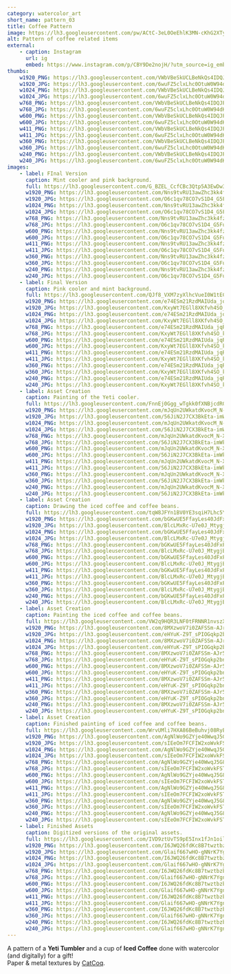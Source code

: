 ```yaml
---
category: watercolor_art
short_name: pattern_03
title: Coffee Pattern
image: https://lh3.googleusercontent.com/pw/ACtC-3eL0OeEhlK3MN-cKhG2XTyBvnxam-4FmYiwsF5pETI6ZV2CCyRQnUdyk3lEbpuJm2oGuNpgHtndVHjt0oeqX-7TYOoOF-kykEHIKRruM1IxTCO9vmQJKw-zFHbfyBCTq4iUnni22wBiM7TKt4XNyZT4=w1200-h630-no?authuser=0
alt: Pattern of coffee related items
external:
    - caption: Instagram
      url: ig
      embed: https://www.instagram.com/p/CBY9De2nojH/?utm_source=ig_embed&amp;utm_campaign=loading
thumbs:
    w1920_PNG: https://lh3.googleusercontent.com/VWbVBeSkUCLBeNkQs4IDQJPlrbFSVenBWJgtbZT4EFqfmfvvNKYV1bfgbo-lPCDRjiF3qpHAcfz7B3ovsQ0KQ9ho7z079UdypdqGSRjapcQZpEMtBnLlUCKO7ZaLcbVkZHtf5UEXAg=w355
    w1920_JPG: https://lh3.googleusercontent.com/6wuFZ5clxLhc0OtuW0W94dKwplfpp5-OTUT2fBvKcRzSz9K7HKB2K0CcUMx_BIgVU_MU1xzuoBvSMHrOrhUVtDm9EDzXoA_PWSaJkuTVklFoU7ikkxSNBtXU1oohmFTRlDgBkoAO4Q=w355
    w1024_PNG: https://lh3.googleusercontent.com/VWbVBeSkUCLBeNkQs4IDQJPlrbFSVenBWJgtbZT4EFqfmfvvNKYV1bfgbo-lPCDRjiF3qpHAcfz7B3ovsQ0KQ9ho7z079UdypdqGSRjapcQZpEMtBnLlUCKO7ZaLcbVkZHtf5UEXAg=w284
    w1024_JPG: https://lh3.googleusercontent.com/6wuFZ5clxLhc0OtuW0W94dKwplfpp5-OTUT2fBvKcRzSz9K7HKB2K0CcUMx_BIgVU_MU1xzuoBvSMHrOrhUVtDm9EDzXoA_PWSaJkuTVklFoU7ikkxSNBtXU1oohmFTRlDgBkoAO4Q=w284
    w768_PNG: https://lh3.googleusercontent.com/VWbVBeSkUCLBeNkQs4IDQJPlrbFSVenBWJgtbZT4EFqfmfvvNKYV1bfgbo-lPCDRjiF3qpHAcfz7B3ovsQ0KQ9ho7z079UdypdqGSRjapcQZpEMtBnLlUCKO7ZaLcbVkZHtf5UEXAg=w213
    w768_JPG: https://lh3.googleusercontent.com/6wuFZ5clxLhc0OtuW0W94dKwplfpp5-OTUT2fBvKcRzSz9K7HKB2K0CcUMx_BIgVU_MU1xzuoBvSMHrOrhUVtDm9EDzXoA_PWSaJkuTVklFoU7ikkxSNBtXU1oohmFTRlDgBkoAO4Q=w213
    w600_PNG: https://lh3.googleusercontent.com/VWbVBeSkUCLBeNkQs4IDQJPlrbFSVenBWJgtbZT4EFqfmfvvNKYV1bfgbo-lPCDRjiF3qpHAcfz7B3ovsQ0KQ9ho7z079UdypdqGSRjapcQZpEMtBnLlUCKO7ZaLcbVkZHtf5UEXAg=w166
    w600_JPG: https://lh3.googleusercontent.com/6wuFZ5clxLhc0OtuW0W94dKwplfpp5-OTUT2fBvKcRzSz9K7HKB2K0CcUMx_BIgVU_MU1xzuoBvSMHrOrhUVtDm9EDzXoA_PWSaJkuTVklFoU7ikkxSNBtXU1oohmFTRlDgBkoAO4Q=w166
    w411_PNG: https://lh3.googleusercontent.com/VWbVBeSkUCLBeNkQs4IDQJPlrbFSVenBWJgtbZT4EFqfmfvvNKYV1bfgbo-lPCDRjiF3qpHAcfz7B3ovsQ0KQ9ho7z079UdypdqGSRjapcQZpEMtBnLlUCKO7ZaLcbVkZHtf5UEXAg=w114
    w411_JPG: https://lh3.googleusercontent.com/6wuFZ5clxLhc0OtuW0W94dKwplfpp5-OTUT2fBvKcRzSz9K7HKB2K0CcUMx_BIgVU_MU1xzuoBvSMHrOrhUVtDm9EDzXoA_PWSaJkuTVklFoU7ikkxSNBtXU1oohmFTRlDgBkoAO4Q=w114
    w360_PNG: https://lh3.googleusercontent.com/VWbVBeSkUCLBeNkQs4IDQJPlrbFSVenBWJgtbZT4EFqfmfvvNKYV1bfgbo-lPCDRjiF3qpHAcfz7B3ovsQ0KQ9ho7z079UdypdqGSRjapcQZpEMtBnLlUCKO7ZaLcbVkZHtf5UEXAg=w100
    w360_JPG: https://lh3.googleusercontent.com/6wuFZ5clxLhc0OtuW0W94dKwplfpp5-OTUT2fBvKcRzSz9K7HKB2K0CcUMx_BIgVU_MU1xzuoBvSMHrOrhUVtDm9EDzXoA_PWSaJkuTVklFoU7ikkxSNBtXU1oohmFTRlDgBkoAO4Q=w100
    w240_PNG: https://lh3.googleusercontent.com/VWbVBeSkUCLBeNkQs4IDQJPlrbFSVenBWJgtbZT4EFqfmfvvNKYV1bfgbo-lPCDRjiF3qpHAcfz7B3ovsQ0KQ9ho7z079UdypdqGSRjapcQZpEMtBnLlUCKO7ZaLcbVkZHtf5UEXAg=w66
    w240_JPG: https://lh3.googleusercontent.com/6wuFZ5clxLhc0OtuW0W94dKwplfpp5-OTUT2fBvKcRzSz9K7HKB2K0CcUMx_BIgVU_MU1xzuoBvSMHrOrhUVtDm9EDzXoA_PWSaJkuTVklFoU7ikkxSNBtXU1oohmFTRlDgBkoAO4Q=w66
images:
    - label: FInal Version
      caption: Mint cooler and pink background.
      full: https://lh3.googleusercontent.com/G_BZEL_CcfCBc3Qtp5A3EwDw3lALuPCJjRA5fzFiu-nDkKmKi8BerX9HVfNQGsd6oAOyVd0myrSL3ZYO7rAQCLjf15XdVCdXFEkVGKXcHWp0Y-Bin1RV_rngD9C1bjtu9ttDBaJUJA=w1080-h1080
      w1920_PNG: https://lh3.googleusercontent.com/Nns9tvRU13awZhc3kk4fzljh2Z3787hH-xDKjM_axXqmuZGTEV2IpU6yeeQLpEXEJUm8xdGUPcpAXrV9Sx5YrulcWCgDe1453aNofreTZ9IqZPggrhQZhaZYzXBpn7lPWY8WTbx2Bw=w850
      w1920_JPG: https://lh3.googleusercontent.com/O6c1qv78CO7vS1D4_G5FuxRcwa8OoktcbUS869LzNU7QP2-iQnWeubPY86yhuAq2m7IxuH84TFXQB8HylYlMCHtaZyXGsS43Wa1gK-40XSr56EDToQ3Q1J9qiaVoZ5z_HWTTcs8NKQ=w850
      w1024_PNG: https://lh3.googleusercontent.com/Nns9tvRU13awZhc3kk4fzljh2Z3787hH-xDKjM_axXqmuZGTEV2IpU6yeeQLpEXEJUm8xdGUPcpAXrV9Sx5YrulcWCgDe1453aNofreTZ9IqZPggrhQZhaZYzXBpn7lPWY8WTbx2Bw=w711
      w1024_JPG: https://lh3.googleusercontent.com/O6c1qv78CO7vS1D4_G5FuxRcwa8OoktcbUS869LzNU7QP2-iQnWeubPY86yhuAq2m7IxuH84TFXQB8HylYlMCHtaZyXGsS43Wa1gK-40XSr56EDToQ3Q1J9qiaVoZ5z_HWTTcs8NKQ=w711
      w768_PNG: https://lh3.googleusercontent.com/Nns9tvRU13awZhc3kk4fzljh2Z3787hH-xDKjM_axXqmuZGTEV2IpU6yeeQLpEXEJUm8xdGUPcpAXrV9Sx5YrulcWCgDe1453aNofreTZ9IqZPggrhQZhaZYzXBpn7lPWY8WTbx2Bw=w533
      w768_JPG: https://lh3.googleusercontent.com/O6c1qv78CO7vS1D4_G5FuxRcwa8OoktcbUS869LzNU7QP2-iQnWeubPY86yhuAq2m7IxuH84TFXQB8HylYlMCHtaZyXGsS43Wa1gK-40XSr56EDToQ3Q1J9qiaVoZ5z_HWTTcs8NKQ=w533
      w600_PNG: https://lh3.googleusercontent.com/Nns9tvRU13awZhc3kk4fzljh2Z3787hH-xDKjM_axXqmuZGTEV2IpU6yeeQLpEXEJUm8xdGUPcpAXrV9Sx5YrulcWCgDe1453aNofreTZ9IqZPggrhQZhaZYzXBpn7lPWY8WTbx2Bw=w416
      w600_JPG: https://lh3.googleusercontent.com/O6c1qv78CO7vS1D4_G5FuxRcwa8OoktcbUS869LzNU7QP2-iQnWeubPY86yhuAq2m7IxuH84TFXQB8HylYlMCHtaZyXGsS43Wa1gK-40XSr56EDToQ3Q1J9qiaVoZ5z_HWTTcs8NKQ=w416
      w411_PNG: https://lh3.googleusercontent.com/Nns9tvRU13awZhc3kk4fzljh2Z3787hH-xDKjM_axXqmuZGTEV2IpU6yeeQLpEXEJUm8xdGUPcpAXrV9Sx5YrulcWCgDe1453aNofreTZ9IqZPggrhQZhaZYzXBpn7lPWY8WTbx2Bw=w285
      w411_JPG: https://lh3.googleusercontent.com/O6c1qv78CO7vS1D4_G5FuxRcwa8OoktcbUS869LzNU7QP2-iQnWeubPY86yhuAq2m7IxuH84TFXQB8HylYlMCHtaZyXGsS43Wa1gK-40XSr56EDToQ3Q1J9qiaVoZ5z_HWTTcs8NKQ=w285
      w360_PNG: https://lh3.googleusercontent.com/Nns9tvRU13awZhc3kk4fzljh2Z3787hH-xDKjM_axXqmuZGTEV2IpU6yeeQLpEXEJUm8xdGUPcpAXrV9Sx5YrulcWCgDe1453aNofreTZ9IqZPggrhQZhaZYzXBpn7lPWY8WTbx2Bw=w250
      w360_JPG: https://lh3.googleusercontent.com/O6c1qv78CO7vS1D4_G5FuxRcwa8OoktcbUS869LzNU7QP2-iQnWeubPY86yhuAq2m7IxuH84TFXQB8HylYlMCHtaZyXGsS43Wa1gK-40XSr56EDToQ3Q1J9qiaVoZ5z_HWTTcs8NKQ=w250
      w240_PNG: https://lh3.googleusercontent.com/Nns9tvRU13awZhc3kk4fzljh2Z3787hH-xDKjM_axXqmuZGTEV2IpU6yeeQLpEXEJUm8xdGUPcpAXrV9Sx5YrulcWCgDe1453aNofreTZ9IqZPggrhQZhaZYzXBpn7lPWY8WTbx2Bw=w166
      w240_JPG: https://lh3.googleusercontent.com/O6c1qv78CO7vS1D4_G5FuxRcwa8OoktcbUS869LzNU7QP2-iQnWeubPY86yhuAq2m7IxuH84TFXQB8HylYlMCHtaZyXGsS43Wa1gK-40XSr56EDToQ3Q1J9qiaVoZ5z_HWTTcs8NKQ=w166
    - label: Final Version
      caption: Pink cooler and mint background.
      full: https://lh3.googleusercontent.com/QJf8_VXM7zyXlhcVueI0W1tECQgvqgkF1kDfVfQ-KgUUm7I44asbCUj8AbKl6JBip_CxJlnOFooWuL9Q3_-IOJ1Xf_e6Xr3HHy8vxz7gmk66POX1gFNwcMNdgFl5QzPRAfNquyp6cw=w1080-h1080
      w1920_PNG: https://lh3.googleusercontent.com/e74ESm21RzdMAIUda_jqR9l1b4WJKPhADZK3ygSCQ4allz2AFam0HmxbAoWPp6kkRF46iZk4RtZWqpjJnaaPvo88QWblPtwTEn3HROyLZhMyC_k1wCUhJRBnLX9VMO6oVY0-HEWV0g=w850
      w1920_JPG: https://lh3.googleusercontent.com/KxyWt7EGll8XKfvh4SO_kNhxPF0Kkeoo7vxtJYOK_UYlH0aARsqVk2L8cfLHyEs6HMxL18iN8KSe4nap1QA5apzfEkIO19Sl9eMPJjIfHVVS1AOA8BRzoVafpHoW7_-VLQ-mYnHNMA=w850
      w1024_PNG: https://lh3.googleusercontent.com/e74ESm21RzdMAIUda_jqR9l1b4WJKPhADZK3ygSCQ4allz2AFam0HmxbAoWPp6kkRF46iZk4RtZWqpjJnaaPvo88QWblPtwTEn3HROyLZhMyC_k1wCUhJRBnLX9VMO6oVY0-HEWV0g=w711
      w1024_JPG: https://lh3.googleusercontent.com/KxyWt7EGll8XKfvh4SO_kNhxPF0Kkeoo7vxtJYOK_UYlH0aARsqVk2L8cfLHyEs6HMxL18iN8KSe4nap1QA5apzfEkIO19Sl9eMPJjIfHVVS1AOA8BRzoVafpHoW7_-VLQ-mYnHNMA=w711
      w768_PNG: https://lh3.googleusercontent.com/e74ESm21RzdMAIUda_jqR9l1b4WJKPhADZK3ygSCQ4allz2AFam0HmxbAoWPp6kkRF46iZk4RtZWqpjJnaaPvo88QWblPtwTEn3HROyLZhMyC_k1wCUhJRBnLX9VMO6oVY0-HEWV0g=w533
      w768_JPG: https://lh3.googleusercontent.com/KxyWt7EGll8XKfvh4SO_kNhxPF0Kkeoo7vxtJYOK_UYlH0aARsqVk2L8cfLHyEs6HMxL18iN8KSe4nap1QA5apzfEkIO19Sl9eMPJjIfHVVS1AOA8BRzoVafpHoW7_-VLQ-mYnHNMA=w533
      w600_PNG: https://lh3.googleusercontent.com/e74ESm21RzdMAIUda_jqR9l1b4WJKPhADZK3ygSCQ4allz2AFam0HmxbAoWPp6kkRF46iZk4RtZWqpjJnaaPvo88QWblPtwTEn3HROyLZhMyC_k1wCUhJRBnLX9VMO6oVY0-HEWV0g=w416
      w600_JPG: https://lh3.googleusercontent.com/KxyWt7EGll8XKfvh4SO_kNhxPF0Kkeoo7vxtJYOK_UYlH0aARsqVk2L8cfLHyEs6HMxL18iN8KSe4nap1QA5apzfEkIO19Sl9eMPJjIfHVVS1AOA8BRzoVafpHoW7_-VLQ-mYnHNMA=w416
      w411_PNG: https://lh3.googleusercontent.com/e74ESm21RzdMAIUda_jqR9l1b4WJKPhADZK3ygSCQ4allz2AFam0HmxbAoWPp6kkRF46iZk4RtZWqpjJnaaPvo88QWblPtwTEn3HROyLZhMyC_k1wCUhJRBnLX9VMO6oVY0-HEWV0g=w285
      w411_JPG: https://lh3.googleusercontent.com/KxyWt7EGll8XKfvh4SO_kNhxPF0Kkeoo7vxtJYOK_UYlH0aARsqVk2L8cfLHyEs6HMxL18iN8KSe4nap1QA5apzfEkIO19Sl9eMPJjIfHVVS1AOA8BRzoVafpHoW7_-VLQ-mYnHNMA=w285
      w360_PNG: https://lh3.googleusercontent.com/e74ESm21RzdMAIUda_jqR9l1b4WJKPhADZK3ygSCQ4allz2AFam0HmxbAoWPp6kkRF46iZk4RtZWqpjJnaaPvo88QWblPtwTEn3HROyLZhMyC_k1wCUhJRBnLX9VMO6oVY0-HEWV0g=w250
      w360_JPG: https://lh3.googleusercontent.com/KxyWt7EGll8XKfvh4SO_kNhxPF0Kkeoo7vxtJYOK_UYlH0aARsqVk2L8cfLHyEs6HMxL18iN8KSe4nap1QA5apzfEkIO19Sl9eMPJjIfHVVS1AOA8BRzoVafpHoW7_-VLQ-mYnHNMA=w250
      w240_PNG: https://lh3.googleusercontent.com/e74ESm21RzdMAIUda_jqR9l1b4WJKPhADZK3ygSCQ4allz2AFam0HmxbAoWPp6kkRF46iZk4RtZWqpjJnaaPvo88QWblPtwTEn3HROyLZhMyC_k1wCUhJRBnLX9VMO6oVY0-HEWV0g=w166
      w240_JPG: https://lh3.googleusercontent.com/KxyWt7EGll8XKfvh4SO_kNhxPF0Kkeoo7vxtJYOK_UYlH0aARsqVk2L8cfLHyEs6HMxL18iN8KSe4nap1QA5apzfEkIO19Sl9eMPJjIfHVVS1AOA8BRzoVafpHoW7_-VLQ-mYnHNMA=w166
    - label: Asset Creation
      caption: Painting of the Yeti cooler.
      full: https://lh3.googleusercontent.com/FnnEj0Ggg_wTgkk0fXNBjcdRGDVg-INZTUWG-yM4U11iZB6ZCi_rA2EBiErjVUYkSDThUgt6KNMDFaDkQbTM_nz9t4p3rvTFCICfOx9DL6Ce9aODBf15s5bCnLt36_BrOejNhlLm4Q=w1080-h1080
      w1920_PNG: https://lh3.googleusercontent.com/mJqUn2UWkatdKvocM_N-X5a_6Npkyswb866qr2HotlOj1hQDOGaIyCXjfJ2EeNNNfsIguBJVlqx4ReT9rgptbMLZ8Y9OqNXszw0-ysvt1v3HOUKj8ilpwOlOzUl-OkHVpW0uAOMRgw=w850
      w1920_JPG: https://lh3.googleusercontent.com/56JiN2J7CX3BkEta-imWkJ9aLZQzJSroDakvDKWA1RU8H5kO7Nl7qhn01wKGihQ0-Voe_UhdWr4245K7Ffx9W39HExubG1oSHcM6PO0_Z4q0r9_b5lAHWOhA_7STxSFphOe5LPXULw=w850
      w1024_PNG: https://lh3.googleusercontent.com/mJqUn2UWkatdKvocM_N-X5a_6Npkyswb866qr2HotlOj1hQDOGaIyCXjfJ2EeNNNfsIguBJVlqx4ReT9rgptbMLZ8Y9OqNXszw0-ysvt1v3HOUKj8ilpwOlOzUl-OkHVpW0uAOMRgw=w711
      w1024_JPG: https://lh3.googleusercontent.com/56JiN2J7CX3BkEta-imWkJ9aLZQzJSroDakvDKWA1RU8H5kO7Nl7qhn01wKGihQ0-Voe_UhdWr4245K7Ffx9W39HExubG1oSHcM6PO0_Z4q0r9_b5lAHWOhA_7STxSFphOe5LPXULw=w711
      w768_PNG: https://lh3.googleusercontent.com/mJqUn2UWkatdKvocM_N-X5a_6Npkyswb866qr2HotlOj1hQDOGaIyCXjfJ2EeNNNfsIguBJVlqx4ReT9rgptbMLZ8Y9OqNXszw0-ysvt1v3HOUKj8ilpwOlOzUl-OkHVpW0uAOMRgw=w533
      w768_JPG: https://lh3.googleusercontent.com/56JiN2J7CX3BkEta-imWkJ9aLZQzJSroDakvDKWA1RU8H5kO7Nl7qhn01wKGihQ0-Voe_UhdWr4245K7Ffx9W39HExubG1oSHcM6PO0_Z4q0r9_b5lAHWOhA_7STxSFphOe5LPXULw=w533
      w600_PNG: https://lh3.googleusercontent.com/mJqUn2UWkatdKvocM_N-X5a_6Npkyswb866qr2HotlOj1hQDOGaIyCXjfJ2EeNNNfsIguBJVlqx4ReT9rgptbMLZ8Y9OqNXszw0-ysvt1v3HOUKj8ilpwOlOzUl-OkHVpW0uAOMRgw=w416
      w600_JPG: https://lh3.googleusercontent.com/56JiN2J7CX3BkEta-imWkJ9aLZQzJSroDakvDKWA1RU8H5kO7Nl7qhn01wKGihQ0-Voe_UhdWr4245K7Ffx9W39HExubG1oSHcM6PO0_Z4q0r9_b5lAHWOhA_7STxSFphOe5LPXULw=w416
      w411_PNG: https://lh3.googleusercontent.com/mJqUn2UWkatdKvocM_N-X5a_6Npkyswb866qr2HotlOj1hQDOGaIyCXjfJ2EeNNNfsIguBJVlqx4ReT9rgptbMLZ8Y9OqNXszw0-ysvt1v3HOUKj8ilpwOlOzUl-OkHVpW0uAOMRgw=w285
      w411_JPG: https://lh3.googleusercontent.com/56JiN2J7CX3BkEta-imWkJ9aLZQzJSroDakvDKWA1RU8H5kO7Nl7qhn01wKGihQ0-Voe_UhdWr4245K7Ffx9W39HExubG1oSHcM6PO0_Z4q0r9_b5lAHWOhA_7STxSFphOe5LPXULw=w285
      w360_PNG: https://lh3.googleusercontent.com/mJqUn2UWkatdKvocM_N-X5a_6Npkyswb866qr2HotlOj1hQDOGaIyCXjfJ2EeNNNfsIguBJVlqx4ReT9rgptbMLZ8Y9OqNXszw0-ysvt1v3HOUKj8ilpwOlOzUl-OkHVpW0uAOMRgw=w250
      w360_JPG: https://lh3.googleusercontent.com/56JiN2J7CX3BkEta-imWkJ9aLZQzJSroDakvDKWA1RU8H5kO7Nl7qhn01wKGihQ0-Voe_UhdWr4245K7Ffx9W39HExubG1oSHcM6PO0_Z4q0r9_b5lAHWOhA_7STxSFphOe5LPXULw=w250
      w240_PNG: https://lh3.googleusercontent.com/mJqUn2UWkatdKvocM_N-X5a_6Npkyswb866qr2HotlOj1hQDOGaIyCXjfJ2EeNNNfsIguBJVlqx4ReT9rgptbMLZ8Y9OqNXszw0-ysvt1v3HOUKj8ilpwOlOzUl-OkHVpW0uAOMRgw=w166
      w240_JPG: https://lh3.googleusercontent.com/56JiN2J7CX3BkEta-imWkJ9aLZQzJSroDakvDKWA1RU8H5kO7Nl7qhn01wKGihQ0-Voe_UhdWr4245K7Ffx9W39HExubG1oSHcM6PO0_Z4q0r9_b5lAHWOhA_7STxSFphOe5LPXULw=w166
    - label: Asset Creation
      caption: Drawing the iced coffee and coffee beans.
      full: https://lh3.googleusercontent.com/tqW8JFYn1BV0YE3sqiH7Lhc5YY2KtM7F1a5sv3TS_zEdSphoXeP8U1HBRG-uwRwF-uw92MryeqG4w2dtG-npvimJsrsUQA4DGLocM4BEEN8zLFonDe74rYG5zI72IwKMjh0NdZ0NfQ=w1080-h1080
      w1920_PNG: https://lh3.googleusercontent.com/bGKwUE5FfayLes40JdFxP9JHgvBkmLkuUnlRlvpU8uSqgroOJz81L1LYsDoX5j4YxL0BkqK_v7m20pNHDl13TudRZzIFSGzK9kWite4qU3-9BaP91-DvE9EtTe0pCqriw-4rLjL3pA=w850
      w1920_JPG: https://lh3.googleusercontent.com/BlcLMxRc-U7e0J_MtygjB5mxuf4LtN1-Frl6AXW5JieMxFcYSPeW6pyNbhXZu2lvG6nNhuBeRg_6tPW3xu39yR8S3Wy3NgIz5a710gwf7RATgQllqQkBX_Piwto0n39_de9D_4Onpg=w850
      w1024_PNG: https://lh3.googleusercontent.com/bGKwUE5FfayLes40JdFxP9JHgvBkmLkuUnlRlvpU8uSqgroOJz81L1LYsDoX5j4YxL0BkqK_v7m20pNHDl13TudRZzIFSGzK9kWite4qU3-9BaP91-DvE9EtTe0pCqriw-4rLjL3pA=w711
      w1024_JPG: https://lh3.googleusercontent.com/BlcLMxRc-U7e0J_MtygjB5mxuf4LtN1-Frl6AXW5JieMxFcYSPeW6pyNbhXZu2lvG6nNhuBeRg_6tPW3xu39yR8S3Wy3NgIz5a710gwf7RATgQllqQkBX_Piwto0n39_de9D_4Onpg=w711
      w768_PNG: https://lh3.googleusercontent.com/bGKwUE5FfayLes40JdFxP9JHgvBkmLkuUnlRlvpU8uSqgroOJz81L1LYsDoX5j4YxL0BkqK_v7m20pNHDl13TudRZzIFSGzK9kWite4qU3-9BaP91-DvE9EtTe0pCqriw-4rLjL3pA=w533
      w768_JPG: https://lh3.googleusercontent.com/BlcLMxRc-U7e0J_MtygjB5mxuf4LtN1-Frl6AXW5JieMxFcYSPeW6pyNbhXZu2lvG6nNhuBeRg_6tPW3xu39yR8S3Wy3NgIz5a710gwf7RATgQllqQkBX_Piwto0n39_de9D_4Onpg=w533
      w600_PNG: https://lh3.googleusercontent.com/bGKwUE5FfayLes40JdFxP9JHgvBkmLkuUnlRlvpU8uSqgroOJz81L1LYsDoX5j4YxL0BkqK_v7m20pNHDl13TudRZzIFSGzK9kWite4qU3-9BaP91-DvE9EtTe0pCqriw-4rLjL3pA=w416
      w600_JPG: https://lh3.googleusercontent.com/BlcLMxRc-U7e0J_MtygjB5mxuf4LtN1-Frl6AXW5JieMxFcYSPeW6pyNbhXZu2lvG6nNhuBeRg_6tPW3xu39yR8S3Wy3NgIz5a710gwf7RATgQllqQkBX_Piwto0n39_de9D_4Onpg=w416
      w411_PNG: https://lh3.googleusercontent.com/bGKwUE5FfayLes40JdFxP9JHgvBkmLkuUnlRlvpU8uSqgroOJz81L1LYsDoX5j4YxL0BkqK_v7m20pNHDl13TudRZzIFSGzK9kWite4qU3-9BaP91-DvE9EtTe0pCqriw-4rLjL3pA=w285
      w411_JPG: https://lh3.googleusercontent.com/BlcLMxRc-U7e0J_MtygjB5mxuf4LtN1-Frl6AXW5JieMxFcYSPeW6pyNbhXZu2lvG6nNhuBeRg_6tPW3xu39yR8S3Wy3NgIz5a710gwf7RATgQllqQkBX_Piwto0n39_de9D_4Onpg=w285
      w360_PNG: https://lh3.googleusercontent.com/bGKwUE5FfayLes40JdFxP9JHgvBkmLkuUnlRlvpU8uSqgroOJz81L1LYsDoX5j4YxL0BkqK_v7m20pNHDl13TudRZzIFSGzK9kWite4qU3-9BaP91-DvE9EtTe0pCqriw-4rLjL3pA=w250
      w360_JPG: https://lh3.googleusercontent.com/BlcLMxRc-U7e0J_MtygjB5mxuf4LtN1-Frl6AXW5JieMxFcYSPeW6pyNbhXZu2lvG6nNhuBeRg_6tPW3xu39yR8S3Wy3NgIz5a710gwf7RATgQllqQkBX_Piwto0n39_de9D_4Onpg=w250
      w240_PNG: https://lh3.googleusercontent.com/bGKwUE5FfayLes40JdFxP9JHgvBkmLkuUnlRlvpU8uSqgroOJz81L1LYsDoX5j4YxL0BkqK_v7m20pNHDl13TudRZzIFSGzK9kWite4qU3-9BaP91-DvE9EtTe0pCqriw-4rLjL3pA=w166
      w240_JPG: https://lh3.googleusercontent.com/BlcLMxRc-U7e0J_MtygjB5mxuf4LtN1-Frl6AXW5JieMxFcYSPeW6pyNbhXZu2lvG6nNhuBeRg_6tPW3xu39yR8S3Wy3NgIz5a710gwf7RATgQllqQkBX_Piwto0n39_de9D_4Onpg=w166
    - label: Asset Creation
      caption: Painting the iced coffee and coffee beans.
      full: https://lh3.googleusercontent.com/VW2q9HQR3LNF0tFRNNR1nvszXhAf-qusBbzc5PN-8Pt4DB8b-VVYzulvz-2X2YPPTUxLaEsZLPjDMX_cOfRBTNuesSvD4JCkg6ahRZ-QZXXOWmvMe6nbUnBpQnrHizcUi89WwiblgQ=w1080-h1080
      w1920_PNG: https://lh3.googleusercontent.com/8MXzwoV7i0ZAFSSm-AJr5NMqRPZ_O-bbVq1KvxintDyV6qrZQz8ghLc-yOcG4XtoZ8VBzOXaEZERiAse2dWNfLqvYTq4v77Hn4EufNUpx72NihqlT-ufRPvQP1az_vXWwhiort6cAg=w850
      w1920_JPG: https://lh3.googleusercontent.com/eHYuK-Z9T_sPIOGqkp2bn_LiTz61lE5LgqETsjDA_yeBagn83VzxCwwVVzyQFWqQeCWFbVpJt8TUvzlshibyPO_G9YREUIsXxmz35Nb8T2odCzw81uCFPpkxYRS0lkyu7t57SL83uQ=w850
      w1024_PNG: https://lh3.googleusercontent.com/8MXzwoV7i0ZAFSSm-AJr5NMqRPZ_O-bbVq1KvxintDyV6qrZQz8ghLc-yOcG4XtoZ8VBzOXaEZERiAse2dWNfLqvYTq4v77Hn4EufNUpx72NihqlT-ufRPvQP1az_vXWwhiort6cAg=w711
      w1024_JPG: https://lh3.googleusercontent.com/eHYuK-Z9T_sPIOGqkp2bn_LiTz61lE5LgqETsjDA_yeBagn83VzxCwwVVzyQFWqQeCWFbVpJt8TUvzlshibyPO_G9YREUIsXxmz35Nb8T2odCzw81uCFPpkxYRS0lkyu7t57SL83uQ=w711
      w768_PNG: https://lh3.googleusercontent.com/8MXzwoV7i0ZAFSSm-AJr5NMqRPZ_O-bbVq1KvxintDyV6qrZQz8ghLc-yOcG4XtoZ8VBzOXaEZERiAse2dWNfLqvYTq4v77Hn4EufNUpx72NihqlT-ufRPvQP1az_vXWwhiort6cAg=w533
      w768_JPG: https://lh3.googleusercontent.com/eHYuK-Z9T_sPIOGqkp2bn_LiTz61lE5LgqETsjDA_yeBagn83VzxCwwVVzyQFWqQeCWFbVpJt8TUvzlshibyPO_G9YREUIsXxmz35Nb8T2odCzw81uCFPpkxYRS0lkyu7t57SL83uQ=w533
      w600_PNG: https://lh3.googleusercontent.com/8MXzwoV7i0ZAFSSm-AJr5NMqRPZ_O-bbVq1KvxintDyV6qrZQz8ghLc-yOcG4XtoZ8VBzOXaEZERiAse2dWNfLqvYTq4v77Hn4EufNUpx72NihqlT-ufRPvQP1az_vXWwhiort6cAg=w416
      w600_JPG: https://lh3.googleusercontent.com/eHYuK-Z9T_sPIOGqkp2bn_LiTz61lE5LgqETsjDA_yeBagn83VzxCwwVVzyQFWqQeCWFbVpJt8TUvzlshibyPO_G9YREUIsXxmz35Nb8T2odCzw81uCFPpkxYRS0lkyu7t57SL83uQ=w416
      w411_PNG: https://lh3.googleusercontent.com/8MXzwoV7i0ZAFSSm-AJr5NMqRPZ_O-bbVq1KvxintDyV6qrZQz8ghLc-yOcG4XtoZ8VBzOXaEZERiAse2dWNfLqvYTq4v77Hn4EufNUpx72NihqlT-ufRPvQP1az_vXWwhiort6cAg=w285
      w411_JPG: https://lh3.googleusercontent.com/eHYuK-Z9T_sPIOGqkp2bn_LiTz61lE5LgqETsjDA_yeBagn83VzxCwwVVzyQFWqQeCWFbVpJt8TUvzlshibyPO_G9YREUIsXxmz35Nb8T2odCzw81uCFPpkxYRS0lkyu7t57SL83uQ=w285
      w360_PNG: https://lh3.googleusercontent.com/8MXzwoV7i0ZAFSSm-AJr5NMqRPZ_O-bbVq1KvxintDyV6qrZQz8ghLc-yOcG4XtoZ8VBzOXaEZERiAse2dWNfLqvYTq4v77Hn4EufNUpx72NihqlT-ufRPvQP1az_vXWwhiort6cAg=w250
      w360_JPG: https://lh3.googleusercontent.com/eHYuK-Z9T_sPIOGqkp2bn_LiTz61lE5LgqETsjDA_yeBagn83VzxCwwVVzyQFWqQeCWFbVpJt8TUvzlshibyPO_G9YREUIsXxmz35Nb8T2odCzw81uCFPpkxYRS0lkyu7t57SL83uQ=w250
      w240_PNG: https://lh3.googleusercontent.com/8MXzwoV7i0ZAFSSm-AJr5NMqRPZ_O-bbVq1KvxintDyV6qrZQz8ghLc-yOcG4XtoZ8VBzOXaEZERiAse2dWNfLqvYTq4v77Hn4EufNUpx72NihqlT-ufRPvQP1az_vXWwhiort6cAg=w166
      w240_JPG: https://lh3.googleusercontent.com/eHYuK-Z9T_sPIOGqkp2bn_LiTz61lE5LgqETsjDA_yeBagn83VzxCwwVVzyQFWqQeCWFbVpJt8TUvzlshibyPO_G9YREUIsXxmz35Nb8T2odCzw81uCFPpkxYRS0lkyu7t57SL83uQ=w166
    - label: Asset Creation
      caption: Finished painting of iced coffee and coffee beans.
      full: https://lh3.googleusercontent.com/WrvUMli7HXA86BeBuhvj08RyEKLesnMCh0JS73E9a5rqW1qfvBxocVNceunwc7mSZpQd_qK0vGrzLivRIilOYUjq421ch-93odbxNRtIK8HgUtMKPBMHGGq5n_ynpNfdlr9xsFrEtQ=w1080-h1080
      w1920_PNG: https://lh3.googleusercontent.com/AgNlWo9GZYje40WwqJ5G8zgl7Of2gAtPg_8HcNw-0x5BoTsqLg9Z1Z5Bn__hHM461c4waJ57TO8c4wsoTxvzWLaIMJXNEydpfa4_JqObUkizRoS5oM9DmB7pUjeS6yp4YZKodNAAHA=w850
      w1920_JPG: https://lh3.googleusercontent.com/sIEeOm7FCFIW2xoWvkFSTiq2QRLbI8jLiFQ-N6Bw76cgv58szAoM_DELVmwFvsOS95BmNHwG1VdUrcDQpLyYST2FsQ_IqXo_f3U7h_TjVC7YbIfPmNj2WKoIW7W1DOPTPiesqZHPBA=w850
      w1024_PNG: https://lh3.googleusercontent.com/AgNlWo9GZYje40WwqJ5G8zgl7Of2gAtPg_8HcNw-0x5BoTsqLg9Z1Z5Bn__hHM461c4waJ57TO8c4wsoTxvzWLaIMJXNEydpfa4_JqObUkizRoS5oM9DmB7pUjeS6yp4YZKodNAAHA=w711
      w1024_JPG: https://lh3.googleusercontent.com/sIEeOm7FCFIW2xoWvkFSTiq2QRLbI8jLiFQ-N6Bw76cgv58szAoM_DELVmwFvsOS95BmNHwG1VdUrcDQpLyYST2FsQ_IqXo_f3U7h_TjVC7YbIfPmNj2WKoIW7W1DOPTPiesqZHPBA=w711
      w768_PNG: https://lh3.googleusercontent.com/AgNlWo9GZYje40WwqJ5G8zgl7Of2gAtPg_8HcNw-0x5BoTsqLg9Z1Z5Bn__hHM461c4waJ57TO8c4wsoTxvzWLaIMJXNEydpfa4_JqObUkizRoS5oM9DmB7pUjeS6yp4YZKodNAAHA=w533
      w768_JPG: https://lh3.googleusercontent.com/sIEeOm7FCFIW2xoWvkFSTiq2QRLbI8jLiFQ-N6Bw76cgv58szAoM_DELVmwFvsOS95BmNHwG1VdUrcDQpLyYST2FsQ_IqXo_f3U7h_TjVC7YbIfPmNj2WKoIW7W1DOPTPiesqZHPBA=w533
      w600_PNG: https://lh3.googleusercontent.com/AgNlWo9GZYje40WwqJ5G8zgl7Of2gAtPg_8HcNw-0x5BoTsqLg9Z1Z5Bn__hHM461c4waJ57TO8c4wsoTxvzWLaIMJXNEydpfa4_JqObUkizRoS5oM9DmB7pUjeS6yp4YZKodNAAHA=w416
      w600_JPG: https://lh3.googleusercontent.com/sIEeOm7FCFIW2xoWvkFSTiq2QRLbI8jLiFQ-N6Bw76cgv58szAoM_DELVmwFvsOS95BmNHwG1VdUrcDQpLyYST2FsQ_IqXo_f3U7h_TjVC7YbIfPmNj2WKoIW7W1DOPTPiesqZHPBA=w416
      w411_PNG: https://lh3.googleusercontent.com/AgNlWo9GZYje40WwqJ5G8zgl7Of2gAtPg_8HcNw-0x5BoTsqLg9Z1Z5Bn__hHM461c4waJ57TO8c4wsoTxvzWLaIMJXNEydpfa4_JqObUkizRoS5oM9DmB7pUjeS6yp4YZKodNAAHA=w285
      w411_JPG: https://lh3.googleusercontent.com/sIEeOm7FCFIW2xoWvkFSTiq2QRLbI8jLiFQ-N6Bw76cgv58szAoM_DELVmwFvsOS95BmNHwG1VdUrcDQpLyYST2FsQ_IqXo_f3U7h_TjVC7YbIfPmNj2WKoIW7W1DOPTPiesqZHPBA=w285
      w360_PNG: https://lh3.googleusercontent.com/AgNlWo9GZYje40WwqJ5G8zgl7Of2gAtPg_8HcNw-0x5BoTsqLg9Z1Z5Bn__hHM461c4waJ57TO8c4wsoTxvzWLaIMJXNEydpfa4_JqObUkizRoS5oM9DmB7pUjeS6yp4YZKodNAAHA=w250
      w360_JPG: https://lh3.googleusercontent.com/sIEeOm7FCFIW2xoWvkFSTiq2QRLbI8jLiFQ-N6Bw76cgv58szAoM_DELVmwFvsOS95BmNHwG1VdUrcDQpLyYST2FsQ_IqXo_f3U7h_TjVC7YbIfPmNj2WKoIW7W1DOPTPiesqZHPBA=w250
      w240_PNG: https://lh3.googleusercontent.com/AgNlWo9GZYje40WwqJ5G8zgl7Of2gAtPg_8HcNw-0x5BoTsqLg9Z1Z5Bn__hHM461c4waJ57TO8c4wsoTxvzWLaIMJXNEydpfa4_JqObUkizRoS5oM9DmB7pUjeS6yp4YZKodNAAHA=w166
      w240_JPG: https://lh3.googleusercontent.com/sIEeOm7FCFIW2xoWvkFSTiq2QRLbI8jLiFQ-N6Bw76cgv58szAoM_DELVmwFvsOS95BmNHwG1VdUrcDQpLyYST2FsQ_IqXo_f3U7h_TjVC7YbIfPmNj2WKoIW7W1DOPTPiesqZHPBA=w166
    - label: Finished Assets
      caption: Digitized versions of the original assets.
      full: https://lh3.googleusercontent.com/IVD9ztUvTS9pE5Inx1fJn1oilgCsipniIX3LIdfPgfgYNtwgMUYpMtGr_tyF6-X-oV2GBVczEz5Bwkl4_jeN1SMZixx_NnNFGEzcuzFIbrQ0eZFLKWMZ--IYdJjrx68hCFMIW07Usw=w1080-h1080
      w1920_PNG: https://lh3.googleusercontent.com/I6JWQ26fdKc8B7twztbzbIul9DCiQxJ-8BZDBGW_j59LE9IoWD4e1008yAQDlCXcJg1oE0pVeI_X1LcPpZxVFG00GO_GR8aONrz_RIpUuvuqVUdtMJ7AXGvBC5cjh1m9T7IVmB8uPA=w850
      w1920_JPG: https://lh3.googleusercontent.com/Glaif667wHO-gNNrK7YgnEJUanXbafjKQ9kitEDNsVmZ15GmBDxQx4_2dgfiyoP01-ExpLT_2tz617LcseB7hX3xKssKP4tUT3P0J2iVv4luhBh7KdNg2qtjrqSIsrZS5uNA5mgQGA=w850
      w1024_PNG: https://lh3.googleusercontent.com/I6JWQ26fdKc8B7twztbzbIul9DCiQxJ-8BZDBGW_j59LE9IoWD4e1008yAQDlCXcJg1oE0pVeI_X1LcPpZxVFG00GO_GR8aONrz_RIpUuvuqVUdtMJ7AXGvBC5cjh1m9T7IVmB8uPA=w711
      w1024_JPG: https://lh3.googleusercontent.com/Glaif667wHO-gNNrK7YgnEJUanXbafjKQ9kitEDNsVmZ15GmBDxQx4_2dgfiyoP01-ExpLT_2tz617LcseB7hX3xKssKP4tUT3P0J2iVv4luhBh7KdNg2qtjrqSIsrZS5uNA5mgQGA=w711
      w768_PNG: https://lh3.googleusercontent.com/I6JWQ26fdKc8B7twztbzbIul9DCiQxJ-8BZDBGW_j59LE9IoWD4e1008yAQDlCXcJg1oE0pVeI_X1LcPpZxVFG00GO_GR8aONrz_RIpUuvuqVUdtMJ7AXGvBC5cjh1m9T7IVmB8uPA=w533
      w768_JPG: https://lh3.googleusercontent.com/Glaif667wHO-gNNrK7YgnEJUanXbafjKQ9kitEDNsVmZ15GmBDxQx4_2dgfiyoP01-ExpLT_2tz617LcseB7hX3xKssKP4tUT3P0J2iVv4luhBh7KdNg2qtjrqSIsrZS5uNA5mgQGA=w533
      w600_PNG: https://lh3.googleusercontent.com/I6JWQ26fdKc8B7twztbzbIul9DCiQxJ-8BZDBGW_j59LE9IoWD4e1008yAQDlCXcJg1oE0pVeI_X1LcPpZxVFG00GO_GR8aONrz_RIpUuvuqVUdtMJ7AXGvBC5cjh1m9T7IVmB8uPA=w416
      w600_JPG: https://lh3.googleusercontent.com/Glaif667wHO-gNNrK7YgnEJUanXbafjKQ9kitEDNsVmZ15GmBDxQx4_2dgfiyoP01-ExpLT_2tz617LcseB7hX3xKssKP4tUT3P0J2iVv4luhBh7KdNg2qtjrqSIsrZS5uNA5mgQGA=w416
      w411_PNG: https://lh3.googleusercontent.com/I6JWQ26fdKc8B7twztbzbIul9DCiQxJ-8BZDBGW_j59LE9IoWD4e1008yAQDlCXcJg1oE0pVeI_X1LcPpZxVFG00GO_GR8aONrz_RIpUuvuqVUdtMJ7AXGvBC5cjh1m9T7IVmB8uPA=w285
      w411_JPG: https://lh3.googleusercontent.com/Glaif667wHO-gNNrK7YgnEJUanXbafjKQ9kitEDNsVmZ15GmBDxQx4_2dgfiyoP01-ExpLT_2tz617LcseB7hX3xKssKP4tUT3P0J2iVv4luhBh7KdNg2qtjrqSIsrZS5uNA5mgQGA=w285
      w360_PNG: https://lh3.googleusercontent.com/I6JWQ26fdKc8B7twztbzbIul9DCiQxJ-8BZDBGW_j59LE9IoWD4e1008yAQDlCXcJg1oE0pVeI_X1LcPpZxVFG00GO_GR8aONrz_RIpUuvuqVUdtMJ7AXGvBC5cjh1m9T7IVmB8uPA=w250
      w360_JPG: https://lh3.googleusercontent.com/Glaif667wHO-gNNrK7YgnEJUanXbafjKQ9kitEDNsVmZ15GmBDxQx4_2dgfiyoP01-ExpLT_2tz617LcseB7hX3xKssKP4tUT3P0J2iVv4luhBh7KdNg2qtjrqSIsrZS5uNA5mgQGA=w250
      w240_PNG: https://lh3.googleusercontent.com/I6JWQ26fdKc8B7twztbzbIul9DCiQxJ-8BZDBGW_j59LE9IoWD4e1008yAQDlCXcJg1oE0pVeI_X1LcPpZxVFG00GO_GR8aONrz_RIpUuvuqVUdtMJ7AXGvBC5cjh1m9T7IVmB8uPA=w166
      w240_JPG: https://lh3.googleusercontent.com/Glaif667wHO-gNNrK7YgnEJUanXbafjKQ9kitEDNsVmZ15GmBDxQx4_2dgfiyoP01-ExpLT_2tz617LcseB7hX3xKssKP4tUT3P0J2iVv4luhBh7KdNg2qtjrqSIsrZS5uNA5mgQGA=w166
---
```


A pattern of a **Yeti Tumbler** and a cup of **Iced Coffee** done with watercolor (and digitally) for a gift!  
Paper & metal textures by [CatCoq](https://www.instagram.com/catcoq/).
